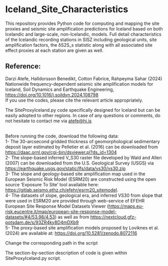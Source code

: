 # Iceland_Site_Characteristics

This repository provides Python code for computing and mapping the site proxies and seismic site amplification predictions for Iceland based on both Icelandic and large-scale, non-Icelandic, models. 
Full detail characteristics of the Icelandic recording stations in SISZ including geological units, site amplification factors, the δS2S_s statistic along with all associated site effect proxies at each station are given as well. 

## Reference:
Darzi Atefe, Halldorsson Benedikt, Cotton Fabrice, Rahpeyma Sahar (2024) Nationwide frequency-dependent seismic site amplification models for Iceland, Soil Dynamics and Earthquake Engineering, https://doi.org/10.1016/j.soildyn.2024.108798
<br/>
If you use the codes, please cite the relevant article appropriately.

The SiteProxyIceland.py code specifically designed for Iceland but can be easily adopted to other regions. 
In case of any questions or comments, do not hesitate to contact me via  atefe@hi.is
<br/>
<br/>

Before running the code, download the following data: 
<br/>1- The 30-arcsecond gridded thickness of geomorphological sedimentary deposit layer estimated by Pelletier et al. (2016) can be downloaded from https://daac.ornl.gov/cgi-bin/dsviewer.pl?ds_id=1304 
<br/>2- The slope-based inferred V_S30 raster file developed by Wald and Allen (2007) can be downloaded from the U.S. Geological Survey (USGS) via https://earthquake.usgs.gov/static/lfs/data/vs30/vs30.zip 
<br/>3- The slope and geology-based site amplification map used in the European Seismic Risk Model (ESRM20) are constructed using the open source ‘Exposure To Site’ tool available here:  https://gitlab.seismo.ethz.ch/efehr/esrm20_sitemodel. 
<br/>4- The datasets of slope, geological era, and inferred VS30 from slope that were used in ESRM20 are provided through web-service of EFEHR European Site Response Model Datasets Viewer (https://maps.eu-risk.eucentre.it/map/european-site-response-model-datasets/#4/53.98/4.53) as well as from https://nextcloud.gfz-potsdam.de/s/93ZR4ky8D4mDXb9
<br/>5- The proxy-based site amplification models proposed by Loviknes et al. (2024) are available at: https://doi.org/10.5281/zenodo.8072116

Change the corresponding path in the script


The section-by-section description of code is given within SiteProxyIceland.py script. 
